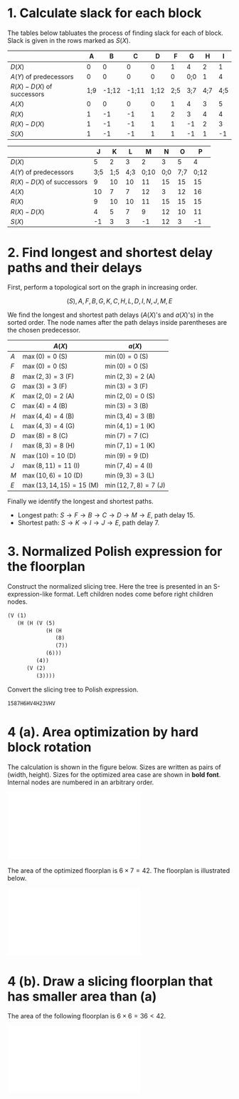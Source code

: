 # 1. Calculate slack for each block

The tables below tabluates the process of finding slack for each of block.
Slack is given in the rows marked as $S(X)$.

||A|B|C|D|F|G|H|I|
|---|---|---|---|---|---|---|---|---|
|$D(X)$|0|0|0|0|1|4|2|1|
|$A(Y)$ of predecessors|0|0|0|0|0|0;0|1|4|
|$R(X)-D(X)$ of successors|1;9|-1;12|-1;11|1;12|2;5|3;7|4;7|4;5|
|$A(X)$|0|0|0|0|1|4|3|5|
|$R(X)$|1|-1|-1|1|2|3|4|4|
|$R(X)-D(X)$|1|-1|-1|1|1|-1|2|3|
|$S(X)$|1|-1|-1|1|1|-1|1|-1|

||J|K|L|M|N|O|P|
|---|---|---|---|---|---|---|---|
|$D(X)$|5|2|3|2|3|5|4|
|$A(Y)$ of predecessors|3;5|1;5|4;3|0;10|0;0|7;7|0;12|
|$R(X)-D(X)$ of successors|9|10|10|11|15|15|15|
|$A(X)$|10|7|7|12|3|12|16|
|$R(X)$|9|10|10|11|15|15|15|
|$R(X)-D(X)$|4|5|7|9|12|10|11|
|$S(X)$|-1|3|3|-1|12|3|-1|


# 2. Find longest and shortest delay paths and their delays

First, perform a topological sort on the graph in increasing order.

$$(S), A, F, B, G, K, C, H, L, D, I, N, J, M, E$$

We find the longest and shortest path delays ($A(X)$'s and $a(X)$'s) in the sorted order.
The node names after the path delays inside parentheses are the chosen predecessor.

|   | $A(X)$                  | $a(X)$               |
|---|-------------------------|----------------------|
|$A$|$\max(0) = 0$ (S)        |$\min(0) = 0$ (S)     |
|$F$|$\max(0) = 0$ (S)        |$\min(0) = 0$ (S)     |
|$B$|$\max(2,3) = 3$ (F)      |$\min(2,3) = 2$ (A)   |
|$G$|$\max(3) = 3$ (F)        |$\min(3) = 3$ (F)     |
|$K$|$\max(2,0) = 2$ (A)      |$\min(2,0) = 0$ (S)   |
|$C$|$\max(4) = 4$ (B)        |$\min(3) = 3$ (B)     |
|$H$|$\max(4,4) = 4$ (B)      |$\min(3,4) = 3$ (B)   |
|$L$|$\max(4,3) = 4$ (G)      |$\min(4,1) = 1$ (K)   |
|$D$|$\max(8) = 8$ (C)        |$\min(7) = 7$ (C)     |
|$I$|$\max(8,3) = 8$ (H)      |$\min(7,1) = 1$ (K)   |
|$N$|$\max(10) = 10$ (D)      |$\min(9) = 9$ (D)     |
|$J$|$\max(8,11) = 11$ (I)    |$\min(7,4) = 4$ (I)   |
|$M$|$\max(10,6) = 10$ (D)    |$\min(9,3) = 3$ (L)   |
|$E$|$\max(13,14,15) = 15$ (M)|$\min(12,7,8) = 7$ (J)|

Finally we identify the longest and shortest paths.

- Longest path: $S\to F\to B\to C\to D\to M\to E$, path delay $15$.
- Shortest path: $S\to K\to I\to J\to E$, path delay $7$.


# 3. Normalized Polish expression for the floorplan

Construct the normalized slicing tree.
Here the tree is presented in an S-expression-like format.
Left children nodes come before right children nodes.

```txt
(V (1)
   (H (H (V (5)
            (H (H
               (8)
               (7))
            (6)))
         (4))
      (V (2)
         (3))))
```

Convert the slicing tree to Polish expression.

```txt
1587H6HV4H23VHV
```


# 4 (a). Area optimization by hard block rotation

The calculation is shown in the figure below.
Sizes are written as pairs of $(\text{width}, \text{height})$.
Sizes for the optimized area case are shown in **bold font**.
Internal nodes are numbered in an arbitrary order.

![The optimization process](./resources/4a-tree.pdf)

The area of the optimized floorplan is $6\times 7 = 42$.
The floorplan is illustrated below.

![The floorplan](./resources/4a-floorplan.pdf)

# 4 (b). Draw a slicing floorplan that has smaller area than (a)

The area of the following floorplan is $6\times 6 = 36 < 42$.

![The floorplan](./resources/4b-floorplan.pdf)


<!-- vim: set ft=markdown.pandoc colorcolumn=100: -->
